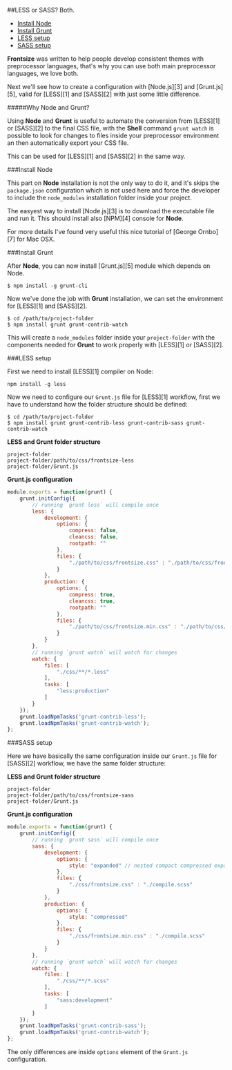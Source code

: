 ##LESS or SASS? Both.

- [Install Node](#install-node)
- [Install Grunt](#install-grunt)
- [LESS setup](#less-setup)
- [SASS setup](#sass-setup)

**Frontsize** was written to help people develop consistent themes with preprocessor languages, that's why you can use both main preprocessor languages, we love both.

Next we'll see how to create a configuration with [Node.js][3] and [Grunt.js][5], valid for [LESS][1] and [SASS][2] with just some little difference.

#####Why Node and Grunt?

Using **Node** and **Grunt** is useful to automate the conversion from [LESS][1] or [SASS][2] to the final CSS file, with the **Shell** command `grunt watch` is possible to look for changes to files inside your preprocessor environment an then automatically export your CSS file.

This can be used for [LESS][1] and [SASS][2] in the same way.

###Install Node

This part on **Node** installation is not the only way to do it, and it's skips the `package.json` configuration which is not used here and force the developer to include the `node_modules` installation folder inside your project.

The easyest way to install [Node.js][3] is to download the executable file and run it. This should install also [NPM][4] console for **Node**.

For more details I've found very useful this nice tutorial of [George Ornbo][7] for Mac OSX.

###Install Grunt 

After **Node**, you can now install  [Grunt.js][5] module which depends on Node.

```
$ npm install -g grunt-cli
```

Now we've done the job with **Grunt** installation, we can set the environment for [LESS][1] and [SASS][2].

```
$ cd /path/to/project-folder
$ npm install grunt grunt-contrib-watch
```

This will create a `node_modules` folder inside your `project-folder` with the components needed for **Grunt** to work properly with [LESS][1] or [SASS][2].

###LESS setup

First we need to install [LESS][1] compiler on Node:

```
npm install -g less
```

Now we need to configure our `Grunt.js` file for [LESS][1] workflow, first we have to understand how the folder structure should be defined:

```
$ cd /path/to/project-folder
$ npm install grunt grunt-contrib-less grunt-contrib-sass grunt-contrib-watch
```

**LESS and Grunt folder structure**

```
project-folder
project-folder/path/to/css/frontsize-less
project-folder/Grunt.js
```

**Grunt.js configuration**

```javascript
module.exports = function(grunt) {
	grunt.initConfig({
		// running `grunt less` will compile once
		less: {
			development: {
				options: {
					compress: false,
					cleancss: false,
					rootpath: ""
				},
				files: {
					"./path/to/css/frontsize.css" : "./path/to/css/frontsize-less/compile.less"
				}
			},
			production: {
				options: {
					compress: true,
					cleancss: true,
					rootpath: ""
				},
				files: {
					"./path/to/css/frontsize.min.css" : "./path/to/css/frontsize-less/compile.less"
				}
			}
		},
		// running `grunt watch` will watch for changes
		watch: {
			files: [
				"./css/**/*.less"
			],
			tasks: [
				"less:production"
			]
		}
	});
	grunt.loadNpmTasks('grunt-contrib-less');
	grunt.loadNpmTasks('grunt-contrib-watch');
};
```

###SASS setup

Here we have basically the same configuration inside our `Grunt.js` file for [SASS][2] workflow, we have the same folder structure:

**LESS and Grunt folder structure**

```
project-folder
project-folder/path/to/css/frontsize-sass
project-folder/Grunt.js
```

**Grunt.js configuration**

```javascript
module.exports = function(grunt) {
	grunt.initConfig({
		// running `grunt sass` will compile once
		sass: {
			development: {
				options: {
					style: "expanded" // nested compact compressed expanded
				},
				files: {
					"./css/frontsize.css" : "./compile.scss"
				}
			},
			production: {
				options: {
					style: "compressed"
				},
				files: {
					"./css/frontsize.min.css" : "./compile.scss"
				}
			}
		},
		// running `grunt watch` will watch for changes
		watch: {
			files: [
				"./css/**/*.scss"
			],
			tasks: [
				"sass:development"
			]
		}
	});
	grunt.loadNpmTasks('grunt-contrib-sass');
	grunt.loadNpmTasks('grunt-contrib-watch');
};
```

The only differences are inside `options` element of the `Grunt.js` configuration.